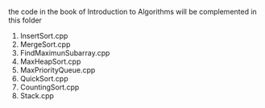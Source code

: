 the code in the book of Introduction to Algorithms will be complemented in this folder
1.	InsertSort.cpp
2.	MergeSort.cpp
3.	FindMaximunSubarray.cpp
4.	MaxHeapSort.cpp
5.	MaxPriorityQueue.cpp
6.	QuickSort.cpp
7.	CountingSort.cpp
8.	Stack.cpp